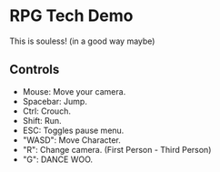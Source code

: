 # RPG Tech Demo
This is souless! (in a good way maybe)

## Controls
* Mouse: Move your camera.
* Spacebar: Jump.
* Ctrl: Crouch.
* Shift: Run.
* ESC: Toggles pause menu.
* "WASD": Move Character.
* "R": Change camera. (First Person - Third Person)
* "G": DANCE WOO.
